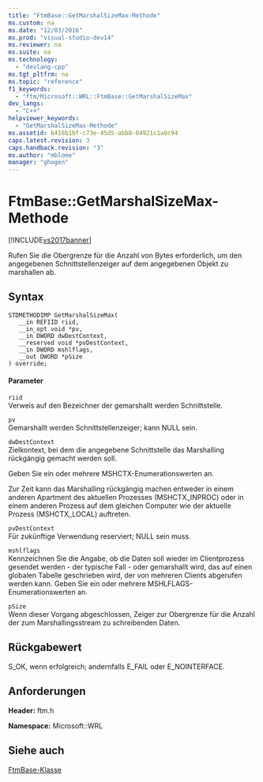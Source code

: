 ```yaml
---
title: "FtmBase::GetMarshalSizeMax-Methode"
ms.custom: na
ms.date: "12/03/2016"
ms.prod: "visual-studio-dev14"
ms.reviewer: na
ms.suite: na
ms.technology: 
  - "devlang-cpp"
ms.tgt_pltfrm: na
ms.topic: "reference"
f1_keywords: 
  - "ftm/Microsoft::WRL::FtmBase::GetMarshalSizeMax"
dev_langs: 
  - "C++"
helpviewer_keywords: 
  - "GetMarshalSizeMax-Methode"
ms.assetid: b416b1bf-c73e-45d5-abb8-04921c1a0c94
caps.latest.revision: 3
caps.handback.revision: "3"
ms.author: "mblome"
manager: "ghogen"
---
```

# FtmBase::GetMarshalSizeMax-Methode
[!INCLUDE[vs2017banner](../assembler/inline/includes/vs2017banner.md)]

Rufen Sie die Obergrenze für die Anzahl von Bytes erforderlich, um den angegebenen Schnittstellenzeiger auf dem angegebenen Objekt zu marshallen ab.  
  
## Syntax  
  
```  
STDMETHODIMP GetMarshalSizeMax(  
   __in REFIID riid,  
   __in_opt void *pv,  
   __in DWORD dwDestContext,  
   __reserved void *pvDestContext,  
   __in DWORD mshlflags,  
   __out DWORD *pSize  
) override;  
```  
  
#### Parameter  
 `riid`  
 Verweis auf den Bezeichner der gemarshallt werden Schnittstelle.  
  
 `pv`  
 Gemarshallt werden Schnittstellenzeiger; kann NULL sein.  
  
 `dwDestContext`  
 Zielkontext, bei dem die angegebene Schnittstelle das Marshalling rückgängig gemacht werden soll.  
  
 Geben Sie ein oder mehrere MSHCTX\-Enumerationswerten an.  
  
 Zur Zeit kann das Marshalling rückgängig machen entweder in einem anderen Apartment des aktuellen Prozesses \(MSHCTX\_INPROC\) oder in einem anderen Prozess auf dem gleichen Computer wie der aktuelle Prozess \(MSHCTX\_LOCAL\) auftreten.  
  
 `pvDestContext`  
 Für zukünftige Verwendung reserviert; NULL sein muss.  
  
 `mshlflags`  
 Kennzeichnen Sie die Angabe, ob die Daten soll wieder im Clientprozess gesendet werden \- der typische Fall \- oder gemarshallt wird, das auf einen globalen Tabelle geschrieben wird, der von mehreren Clients abgerufen werden kann.  Geben Sie ein oder mehrere MSHLFLAGS\-Enumerationswerten an.  
  
 `pSize`  
 Wenn dieser Vorgang abgeschlossen, Zeiger zur Obergrenze für die Anzahl der zum Marshallingsstream zu schreibenden Daten.  
  
## Rückgabewert  
 S\_OK, wenn erfolgreich; andernfalls E\_FAIL oder E\_NOINTERFACE.  
  
## Anforderungen  
 **Header:**  ftm.h  
  
 **Namespace:** Microsoft::WRL  
  
## Siehe auch  
 [FtmBase\-Klasse](../windows/ftmbase-class.md)